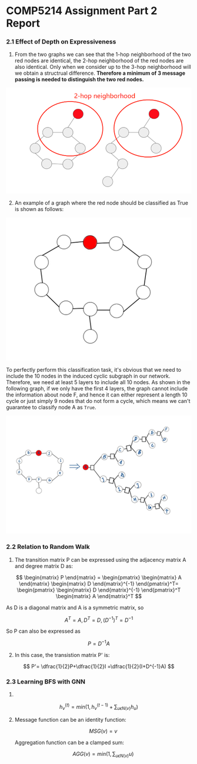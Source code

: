 # **COMP5214 Assignment Part 2 Report**

### 2.1 **Effect of Depth on Expressiveness**

1. From the two graphs we can see that the 1-hop neighborhood of the two red nodes are identical, the 2-hop neighborhood of the red nodes are also identical. Only when we consider up to the 3-hop neighborhood will we obtain a structrual difference. **Therefore a minimum of 3 message passing is needed to distinguish the two red nodes.**

![Identical 2-hop neighborhood](./2hopneighbor.png "Identical 2-hop neighborhood")

2. An example of a graph where the red node should be classified as True is shown as follows:

![True Example](./TrueExample.jpg "True Example")

To perfectly perform this classification task, it's obvious that we need to include the 10 nodes in the induced cyclic subgraph in our network. Therefore, we need at least 5 layers to include all 10 nodes. As shown in the following graph, if we only have the first 4 layers, the graph cannot include the information about node F, and hence it can either represent a length 10 cycle or just simply 9 nodes that do not form a cycle, which means we can't guarantee to classify node A as `True`.

![5layers](./5layers.jpg "5layers")

### 2.2 **Relation to Random Walk**

1. The transition matrix P can be expressed using the adjacency matrix A and degree matrix D as:

$$
\begin{matrix}
    P
    \end{matrix} = 
    \begin{pmatrix}
    \begin{matrix}
    A
    \end{matrix}
    \begin{matrix}
    D
    \end{matrix}^{-1}
    \end{pmatrix}^T=
    \begin{pmatrix}
    \begin{matrix}
    D
    \end{matrix}^{-1}
    \end{pmatrix}^T
    \begin{matrix}
    A
    \end{matrix}^T
$$

As D is a diagonal matrix and A is a symmetric matrix, so

$$
A^T = A, D^T = D, (D^{-1})^T = D^{-1}
$$

So P can also be expressed as

$$
P = D^{-1}A
$$

2. In this case, the transistion matrix P' is:

$$
P'= \dfrac{1}{2}P+\dfrac{1}{2}I =\dfrac{1}{2}(I+D^{-1}A)
$$

### 2.3 **Learning BFS with GNN**
1. 
$$
h_v^{(t)}=min(1,h_v^{(t-1)}+\sum_{u\epsilon N(v)}h_u)
$$

2. Message function can be an identity function:

   $$
   MSG(v) = v
   $$

   Aggregation function can be a clamped sum:

   $$
   AGG(v) = min(1, \sum_{u\epsilon N(v)}u)
   $$
